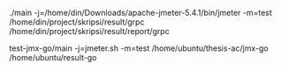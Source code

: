 ./main -j=/home/din/Downloads/apache-jmeter-5.4.1/bin/jmeter -m=test  /home/din/project/skripsi/result/grpc /home/din/project/skripsi/result/report/grpc


 test-jmx-go/main -j=jmeter.sh -m=test /home/ubuntu/thesis-ac/jmx-go /home/ubuntu/result-go    